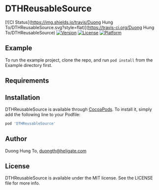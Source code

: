 # DTHReusableSource

[![CI Status](https://img.shields.io/travis/Duong Hung To/DTHReusableSource.svg?style=flat)](https://travis-ci.org/Duong Hung To/DTHReusableSource)
[![Version](https://img.shields.io/cocoapods/v/DTHReusableSource.svg?style=flat)](https://cocoapods.org/pods/DTHReusableSource)
[![License](https://img.shields.io/cocoapods/l/DTHReusableSource.svg?style=flat)](https://cocoapods.org/pods/DTHReusableSource)
[![Platform](https://img.shields.io/cocoapods/p/DTHReusableSource.svg?style=flat)](https://cocoapods.org/pods/DTHReusableSource)

## Example

To run the example project, clone the repo, and run `pod install` from the Example directory first.

## Requirements

## Installation

DTHReusableSource is available through [CocoaPods](https://cocoapods.org). To install
it, simply add the following line to your Podfile:

```ruby
pod 'DTHReusableSource'
```

## Author

Duong Hung To, duongth@heligate.com

## License

DTHReusableSource is available under the MIT license. See the LICENSE file for more info.
